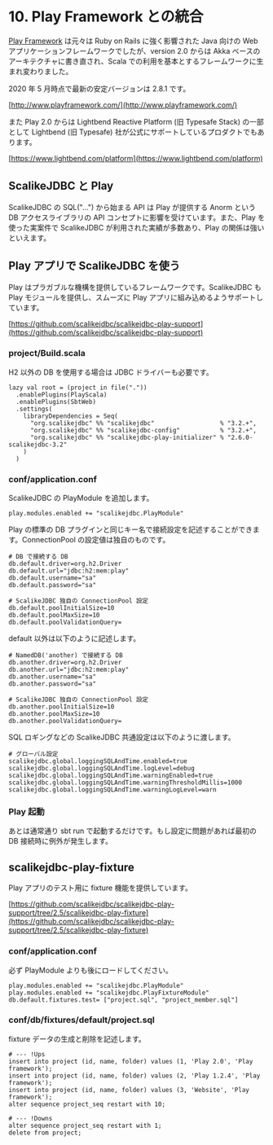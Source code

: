 # 10. Play Framework との統合

[Play Framework](http://www.playframework.com/) は元々は Ruby on Rails に強く影響された Java 向けの Web アプリケーションフレームワークでしたが、version 2.0 からは Akka ベースのアーキテクチャに書き直され、Scala での利用を基本とするフレームワークに生まれ変わりました。

2020 年 5 月時点で最新の安定バージョンは 2.8.1 です。

[http://www.playframework.com/](http://www.playframework.com/)

また Play 2.0 からは Lightbend Reactive Platform (旧 Typesafe Stack) の一部として Lightbend (旧 Typesafe) 社が公式にサポートしているプロダクトでもあります。

[https://www.lightbend.com/platform](https://www.lightbend.com/platform)


## ScalikeJDBC と Play

ScalikeJDBC の SQL("...") から始まる API は Play が提供する Anorm という DB アクセスライブラリの API コンセプトに影響を受けています。また、Play を使った実案件で ScalikeJDBC が利用された実績が多数あり、Play の関係は強いといえます。


## Play アプリで ScalikeJDBC を使う

Play はプラガブルな機構を提供しているフレームワークです。ScalikeJDBC も Play モジュールを提供し、スムーズに Play アプリに組み込めるようサポートしています。

[https://github.com/scalikejdbc/scalikejdbc-play-support](https://github.com/scalikejdbc/scalikejdbc-play-support)

### project/Build.scala

H2 以外の DB を使用する場合は JDBC ドライバーも必要です。

    lazy val root = (project in file("."))
      .enablePlugins(PlayScala)
      .enablePlugins(SbtWeb)
      .settings(
        libraryDependencies = Seq(
          "org.scalikejdbc" %% "scalikejdbc"                  % "3.2.+",
          "org.scalikejdbc" %% "scalikejdbc-config"           % "3.2.+",
          "org.scalikejdbc" %% "scalikejdbc-play-initializer" % "2.6.0-scalikejdbc-3.2"
        )
      )

### conf/application.conf

ScalikeJDBC の PlayModule を追加します。

    play.modules.enabled += "scalikejdbc.PlayModule"

Play の標準の DB プラグインと同じキー名で接続設定を記述することができます。ConnectionPool の設定値は独自のものです。

    # DB で接続する DB
    db.default.driver=org.h2.Driver
    db.default.url="jdbc:h2:mem:play"
    db.default.username="sa"
    db.default.password="sa"

    # ScalikeJDBC 独自の ConnectionPool 設定
    db.default.poolInitialSize=10
    db.default.poolMaxSize=10
    db.default.poolValidationQuery=

default 以外は以下のように記述します。

    # NamedDB('another) で接続する DB
    db.another.driver=org.h2.Driver
    db.another.url="jdbc:h2:mem:play"
    db.another.username="sa"
    db.another.password="sa"

    # ScalikeJDBC 独自の ConnectionPool 設定
    db.another.poolInitialSize=10
    db.another.poolMaxSize=10
    db.another.poolValidationQuery=

SQL ロギングなどの ScalikeJDBC 共通設定は以下のように渡します。

    # グローバル設定
    scalikejdbc.global.loggingSQLAndTime.enabled=true
    scalikejdbc.global.loggingSQLAndTime.logLevel=debug
    scalikejdbc.global.loggingSQLAndTime.warningEnabled=true
    scalikejdbc.global.loggingSQLAndTime.warningThresholdMillis=1000
    scalikejdbc.global.loggingSQLAndTime.warningLogLevel=warn

### Play 起動

あとは通常通り sbt run で起動するだけです。もし設定に問題があれば最初の DB 接続時に例外が発生します。


## scalikejdbc-play-fixture

Play アプリのテスト用に fixture 機能を提供しています。

[https://github.com/scalikejdbc/scalikejdbc-play-support/tree/2.5/scalikejdbc-play-fixture](https://github.com/scalikejdbc/scalikejdbc-play-support/tree/2.5/scalikejdbc-play-fixture)

### conf/application.conf

必ず PlayModule よりも後にロードしてください。

    play.modules.enabled += "scalikejdbc.PlayModule"
    play.modules.enabled += "scalikejdbc.PlayFixtureModule"
    db.default.fixtures.test= ["project.sql", "project_member.sql"]

### conf/db/fixtures/default/project.sql

fixture データの生成と削除を記述します。

    # --- !Ups
    insert into project (id, name, folder) values (1, 'Play 2.0', 'Play framework');
    insert into project (id, name, folder) values (2, 'Play 1.2.4', 'Play framework');
    insert into project (id, name, folder) values (3, 'Website', 'Play framework');
    alter sequence project_seq restart with 10;

    # --- !Downs
    alter sequence project_seq restart with 1;
    delete from project;
